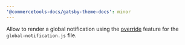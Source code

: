 ```yaml
---
'@commercetools-docs/gatsby-theme-docs': minor
---
```


Allow to render a global notification using the [override](https://commercetools-docs-kit.vercel.app/documentation/configuration/overrides) feature for the `global-notification.js` file.
